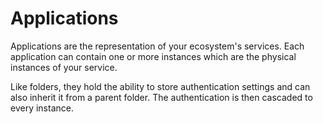 # Applications

Applications are the representation of your ecosystem's services. Each application can contain one or more instances which are the physical instances of your service.

Like folders, they hold the ability to store authentication settings and can also inherit it from a parent folder. The authentication is then cascaded to every instance.
